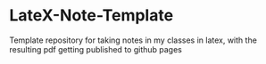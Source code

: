 # LateX-Note-Template
Template repository for taking notes in my classes in latex, with the resulting pdf getting published to github pages 
